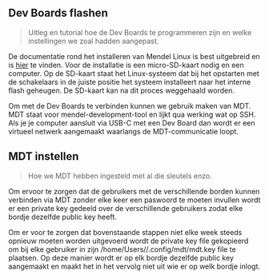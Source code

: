 ## Dev Boards flashen

>Uitleg en tutorial hoe de Dev Boards te programmeren zijn en welke instellingen we zoal hadden aangepast.

De documentatie rond het installeren van Mendel Linux is best uitgebreid en is [hier](https://coral.ai/docs/dev-board/get-started/) te vinden. Voor de installatie is een micro-SD-kaart nodig en een computer. Op de SD-kaart staat het Linux-systeem dat bij het opstarten met de schakelaars in de juiste positie het systeem installeert naar het interne flash geheugen. De SD-kaart kan na dit proces weggehaald worden.

Om met de Dev Boards te verbinden kunnen we gebruik maken van MDT. MDT staat voor mendel-development-tool en lijkt qua werking wat op SSH. Als je je computer aansluit via USB-C met een Dev Board dan wordt er een virtueel netwerk aangemaakt waarlangs de MDT-communicatie loopt.


## MDT instellen

>Hoe we MDT hebben ingesteld met al die sleutels enzo.


Om ervoor te zorgen dat de gebruikers met de verschillende borden kunnen verbinden via MDT zonder elke keer een paswoord te moeten invullen wordt er een private key gedeeld over de verschillende gebruikers zodat elke bordje dezelfde public key heeft. 

Om er voor te zorgen dat bovenstaande stappen niet elke week steeds opnieuw moeten worden uitgevoerd wordt de private key file gekopieerd om bij elke gebruiker in zijn /home/Users/<naam>/.config/mdt/mdt.key file te plaatsen. Op deze manier wordt er op elk bordje dezelfde public key aangemaakt en maakt het in het vervolg niet uit wie er op welk bordje inlogt.
